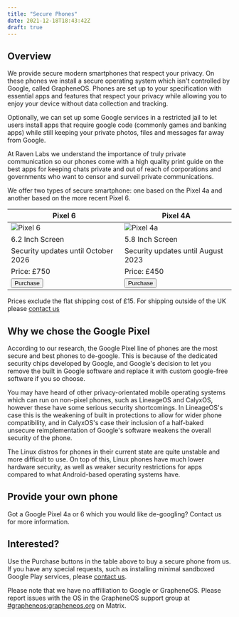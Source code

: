 ```yaml
---
title: "Secure Phones"
date: 2021-12-18T18:43:42Z
draft: true
---
```


## Overview

We provide secure modern smartphones that respect your privacy. On these phones we install a secure operating system which isn't controlled by Google, called GrapheneOS. Phones are set up to your specification with essential apps and features that respect your privacy while allowing you to enjoy your device without data collection and tracking.

Optionally, we can set up some Google services in a restricted jail to let users install apps that require google code (commonly games and banking apps) while still keeping your private photos, files and messages far away from Google.

At Raven Labs we understand the importance of truly private communication so our phones come with a high quality print guide on the best apps for keeping chats private and out of reach of corporations and governments who want to censor and surveil private communications.

We offer two types of secure smartphone: one based on the Pixel 4a and another based on the more recent Pixel 6.

|Pixel 6| Pixel 4A|
|--------------------------------------------|---------------------------------------------|
| ![Pixel 6](/images/p6.png)| ![Pixel 4a](/images/p4a.png)|
| 6.2 Inch Screen|5.8 Inch Screen|
| Security updates until October 2026 | Security updates until August 2023 |
| Price: £750 | Price: £450 |
| <button onclick="window.location.href='https://buy.stripe.com/aEU5lLaZyaFz8yQ3cf';">Purchase</button>| <button onclick="window.location.href='https://buy.stripe.com/28ocOd3x62937uM9AC';">Purchase</button>|

Prices exclude the flat shipping cost of £15. For shipping outside of the UK please [contact us](/contact)

## Why we chose the Google Pixel
According to our research, the Google Pixel line of phones are the most secure and best phones to de-google. This is because of the dedicated security chips developed by Google, and Google's decision to let you remove the built in Google software and replace it with custom google-free software if you so choose.

You may have heard of other privacy-orientated mobile operating systems which can run on non-pixel phones, such as LineageOS and CalyxOS, however these have some serious security shortcomings. In LineageOS's case this is the weakening of built in protections to allow for wider phone compatibility, and in CalyxOS's case their inclusion of a half-baked unsecure reimplementation of Google's software weakens the overall security of the phone.

The Linux distros for phones in their current state are quite unstable and more difficult to use. On top of this, Linux phones have much lower hardware security, as well as weaker security restrictions for apps compared to what Android-based operating systems have.

## Provide your own phone
Got a Google Pixel 4a or 6 which you would like de-googling? Contact us for more information.

## Interested?

Use the Purchase buttons in the table above to buy a secure phone from us. If you have any special requests, such as installing minimal sandboxed Google Play services, please [contact us](/contact).

Please note that we have no affilliation to Google or GrapheneOS. Please report issues with the OS in the GrapheneOS support group at [#grapheneos:grapheneos.org](https://matrix.to/#/#grapheneos:grapheneos.org) on Matrix.

